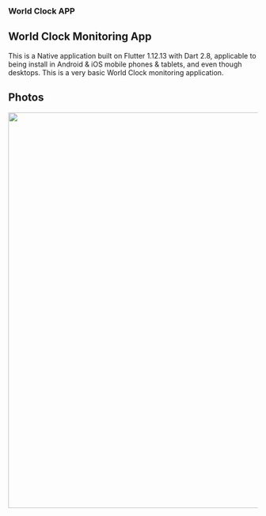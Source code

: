 ### World Clock APP
## World Clock Monitoring App

This is a Native application built on Flutter 1.12.13 with Dart 2.8, applicable to being install in Android & iOS mobile phones & tablets, and even though desktops. This is a very basic World Clock monitoring application.



## Photos
<img src="https://user-images.githubusercontent.com/80382586/147370473-5ceccd25-f366-43ab-884c-8698372aeed0.png" width="1300" height="800">
<!-- 
<img src="https://user-images.githubusercontent.com/80382586/111513756-2239bf80-8777-11eb-915a-59fca79ab272.jpg" width="500" height="900">

<img src="https://user-images.githubusercontent.com/80382586/111513774-2665dd00-8777-11eb-987e-a954ef4f7ca1.jpg" width="500" height="900">

<img src="https://user-images.githubusercontent.com/80382586/111513731-1cdc7500-8777-11eb-844d-5b71de9cd106.jpg" width="500" height="900">

<img src="https://user-images.githubusercontent.com/80382586/111514731-05ea5280-8778-11eb-8673-18e882cff3bb.jpg" width="500" height="900"> -->
